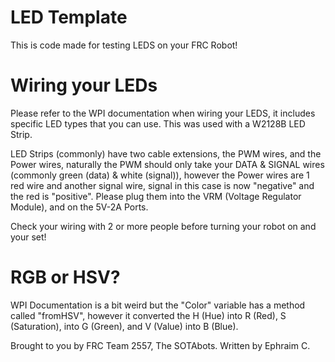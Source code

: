 # LED Template
This is code made for testing LEDS on your FRC Robot!

# Wiring your LEDs

Please refer to the WPI documentation when wiring your LEDS, it includes
specific LED types that you can use. This was used with a W2128B LED Strip.

LED Strips (commonly) have two cable extensions, the PWM wires, and the Power wires, naturally the PWM should only take your DATA & SIGNAL wires (commonly green (data) & white (signal)), however the Power wires are 1 red wire and another signal wire, signal in this case is now "negative" and the red is "positive". Please plug them into the VRM (Voltage Regulator Module), and on the 5V-2A Ports. 

Check your wiring with 2 or more people before turning your robot on and your set!

# RGB or HSV?

WPI Documentation is a bit weird but the "Color" variable has a method called "fromHSV", however it converted the H (Hue) into R (Red), S (Saturation), into G (Green), and V (Value) into B (Blue).

Brought to you by FRC Team 2557, The SOTAbots.
Written by Ephraim C.